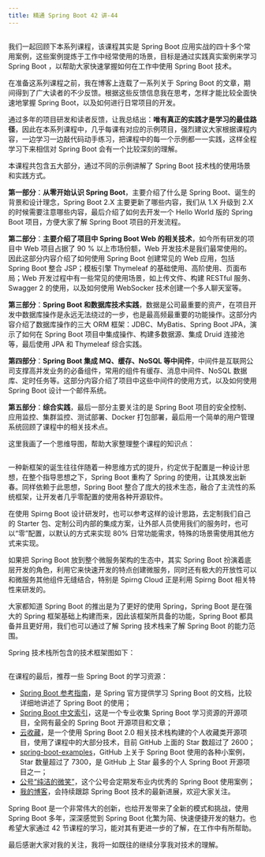 ```yaml
---
title: 精通 Spring Boot 42 讲-44
---
```

<article id="topicContainer" class="column_content"><h2 class="topic_title"></h2><div><p>我们一起回顾下本系列课程，该课程其实是 Spring Boot 应用实战的四十多个常用案例，这些案例提炼于工作中经常使用的场景，目标是通过实践真实案例来学习 Spring Boot ，以帮助大家快速掌握如何在工作中使用 Spring Boot 技术。</p>
<p>在准备这系列课程之前，我在博客上连载了一系列关于 Spring Boot 的文章，期间得到了广大读者的不少反馈。根据这些反馈信息我在思考，怎样才能比较全面快速地掌握 Spring Boot，以及如何进行日常项目的开发。</p>
<p>通过多年的项目研发和读者反馈，让我总结出：<strong>唯有真正的实践才是学习的最佳路径</strong>，因此在本系列课程中，几乎每课有对应的示例项目，强烈建议大家根据课程内容，一边学习一边敲代码动手练习，把课程中的每一个示例都一一实践，这样全程学习下来相信对 Spring Boot 会有一个比较深刻的理解。</p>
<p>本课程共包含五大部分，通过不同的示例讲解了 Spring Boot 技术栈的使用场景和实践方式。</p>
<p><strong>第一部分</strong>：<strong>从零开始认识 Spring Boot</strong>，主要介绍了什么是 Spring Boot、诞生的背景和设计理念，Spring Boot 2.X 主要更新了哪些内容，我们从 1.X 升级到 2.X 的时候需要注意哪些内容，最后介绍了如何去开发一个 Hello World 版的 Spring Boot 项目，方便大家了解 Spring Boot 项目的开发流程。</p>
<p><strong>第二部分</strong>：<strong>主要介绍了项目中 Spring Boot Web 的相关技术</strong>，如今所有研发的项目中 Web 项目占据了 90 % 以上市场份额，Web 开发技术是我们最常使用的。因此这部分内容介绍了如何使用 Spring Boot 创建常见的 Web 应用，包括 Spring Boot 整合 JSP；模板引擎 Thymeleaf 的基础使用、高阶使用、页面布局；Web 开发过程中有一些常见的使用场景，如上传文件、构建 RESTful 服务、Swagger 2 的使用，以及如何使用 WebSocker 技术创建一个多人聊天室等。</p>
<p><strong>第三部分</strong>：<strong>Spring Boot 和数据库技术实践</strong>，数据是公司最重要的资产，在项目开发中数据库操作是永远无法绕过的一步，也是最高频最重要的功能操作。这部分内容介绍了数据库操作的三大 ORM 框架：JDBC、MyBatis、Spring Boot JPA，演示了如何在 Spring Boot 项目中集成操作、构建多数据源、集成 Druid 连接池等，最后使用 JPA 和 Thymeleaf 综合实践。</p>
<p><strong>第四部分</strong>：<strong>Spring Boot 集成 MQ、缓存、NoSQL 等中间件</strong>，中间件是互联网公司支撑高并发业务的必备组件，常用的组件有缓存、消息中间件、NoSQL 数据库、定时任务等。这部分内容介绍了项目中这些中间件的使用方式，以及如何使用 Spring Boot 设计一个邮件系统。</p>
<p><strong>第五部分</strong>：<strong>综合实践</strong>，最后一部分主要关注的是 Spring Boot 项目的安全控制、应用监控、集群监控、测试部署、Docker 打包部署，最后用一个简单的用户管理系统回顾了课程中的相关技术点。</p>
<p>这里我画了一个思维导图，帮助大家整理整个课程的知识点：</p>
<p><img src="http://www.ityouknow.com/assets/images/2018/springboot/42.png" alt="" /></p>
<p>一种新框架的诞生往往伴随着一种思维方式的提升，约定优于配置是一种设计思想，在整个指导思想之下，Spring Boot 重构了 Spring 的使用，让其焕发出新春。同样依赖于此思想，Spring Boot 整合了庞大的技术生态，融合了主流性的系统框架，让开发者几乎零配置的使用各种开源软件。</p>
<p>在使用 Spirng Boot 设计研发时，也可以参考这样的设计思路，去定制我们自己的 Starter 包、定制公司内部的集成方案，让外部人员使用我们的服务时，也可以“零”配置，以默认的方式来实现 80% 日常功能需求，特殊的场景需使用其他方式来实现。</p>
<p>如果把 Spring Boot 放到整个微服务架构的生态中，其实 Spring Boot 扮演着底层开发的角色，利用它来快速开发的特点创建微服务，同时还有极大的开放性可以和微服务其他组件无缝结合，特别是 Spirng Cloud 正是利用 Spirng Boot 相关特性来研发的。</p>
<p>大家都知道 Spring Boot 的推出是为了更好的使用 Spring，Spring Boot 是在强大的 Spring 框架基础上构建而来，因此该框架所具备的功能，Spring Boot 都具备并且更好用，我们也可以通过了解 Spring 技术栈来了解 Spring Boot 的能力范围。</p>
<p>Spring 技术栈所包含的技术框架图如下：</p>
<p><img src="http://www.ityouknow.com/assets/images/2018/springboot/spring-stack.png" alt="" /></p>
<p>在课程的最后，推荐一些 Spring Boot 的学习资源：</p>
<ul>
<li><a href="https://docs.spring.io/spring-boot/docs/current/reference/htmlsingle/">Spring Boot 参考指南</a>，是 Spring 官方提供学习 Spring Boot 的文档，比较详细地讲述了 Spring Boot 的使用；</li>
<li><a href="http://springboot.fun/">Spring Boot 中文索引</a>，这是一个专业收集 Spring Boot 学习资源的开源项目，全网有最全的 Spring Boot 开源项目和文章；</li>
<li><a href="https://github.com/cloudfavorites">云收藏</a>，是一个使用 Spring Boot 2.0 相关技术栈构建的个人收藏类开源项目，使用了课程中的大部分技术，目前 GitHub 上面的 Star 数超过了 2600；</li>
<li><a href="https://github.com/ityouknow/spring-boot-examples">spring-boot-examples</a>，GitHub 上关于 Spring Boot 使用的各种小案例，Star 数量超过了 7300，是 GitHub 上 Star 最多的个人 Spring Boot 开源项目之一；</li>
<li><a href="http://www.ityouknow.com/assets/images/keeppuresmile.jpg">公号“纯洁的微笑”</a>，这个公号会定期发布业内优秀的 Spring Boot 使用案例；</li>
<li><a href="http://www.ityouknow.com">我的博客</a>，会持续跟踪 Spring Boot 技术的最新进展，欢迎大家关注。</li>
</ul>
<p>Spring Boot 是一个非常伟大的创新，也给开发带来了全新的模式和挑战，使用 Spring Boot 多年，深深感觉到 Spring Boot 化繁为简、快速便捷开发的魅力。也希望大家通过 42 节课程的学习，能对其有更进一步的了解，在工作中有所帮助。</p>
<p>最后感谢大家对我的关注，我将一如既往的继续分享我对技术的理解。</p></div></article>